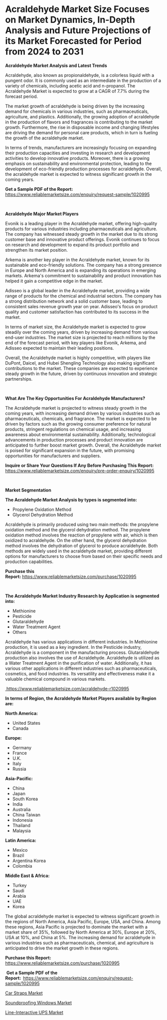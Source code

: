 <p><h1>Acraldehyde Market Size Focuses on Market Dynamics, In-Depth Analysis and Future Projections of its Market Forecasted for Period from 2024 to 2031</h1></p><p><strong>Acraldehyde Market Analysis and Latest Trends</strong></p>
<p><p>Acraldehyde, also known as propionaldehyde, is a colorless liquid with a pungent odor. It is commonly used as an intermediate in the production of a variety of chemicals, including acetic acid and n-propanol. The Acraldehyde Market is expected to grow at a CAGR of 7.7% during the forecast period.</p><p>The market growth of acraldehyde is being driven by the increasing demand for chemicals in various industries, such as pharmaceuticals, agriculture, and plastics. Additionally, the growing adoption of acraldehyde in the production of flavors and fragrances is contributing to the market growth. Furthermore, the rise in disposable income and changing lifestyles are driving the demand for personal care products, which in turn is fueling the growth of the acraldehyde market.</p><p>In terms of trends, manufacturers are increasingly focusing on expanding their production capacities and investing in research and development activities to develop innovative products. Moreover, there is a growing emphasis on sustainability and environmental protection, leading to the development of eco-friendly production processes for acraldehyde. Overall, the acraldehyde market is expected to witness significant growth in the coming years.</p></p>
<p><strong>Get a Sample PDF of the Report:&nbsp;</strong> <a href="https://www.reliablemarketsize.com/enquiry/request-sample/1020995">https://www.reliablemarketsize.com/enquiry/request-sample/1020995</a></p>
<p>&nbsp;</p>
<p><strong>Acraldehyde Major Market Players</strong></p>
<p><p>Evonik is a leading player in the Acraldehyde market, offering high-quality products for various industries including pharmaceuticals and agriculture. The company has witnessed steady growth in the market due to its strong customer base and innovative product offerings. Evonik continues to focus on research and development to expand its product portfolio and strengthen its market position.</p><p>Arkema is another key player in the Acraldehyde market, known for its sustainable and eco-friendly solutions. The company has a strong presence in Europe and North America and is expanding its operations in emerging markets. Arkema's commitment to sustainability and product innovation has helped it gain a competitive edge in the market.</p><p>Adisseo is a global leader in the Acraldehyde market, providing a wide range of products for the chemical and industrial sectors. The company has a strong distribution network and a solid customer base, leading to consistent sales revenue growth year on year. Adisseo's focus on product quality and customer satisfaction has contributed to its success in the market.</p><p>In terms of market size, the Acraldehyde market is expected to grow steadily over the coming years, driven by increasing demand from various end-user industries. The market size is projected to reach millions by the end of the forecast period, with key players like Evonik, Arkema, and Adisseo expected to maintain their leading positions.</p><p>Overall, the Acraldehyde market is highly competitive, with players like DuPont, Daicel, and Hubei Shengling Technology also making significant contributions to the market. These companies are expected to experience steady growth in the future, driven by continuous innovation and strategic partnerships.</p></p>
<p>&nbsp;</p>
<p><strong>What Are The Key Opportunities For Acraldehyde Manufacturers?</strong></p>
<p><p>The Acraldehyde market is projected to witness steady growth in the coming years, with increasing demand driven by various industries such as pharmaceuticals, chemicals, and fragrance. The market is expected to be driven by factors such as the growing consumer preference for natural products, stringent regulations on chemical usage, and increasing awareness about environmental sustainability. Additionally, technological advancements in production processes and product innovation are anticipated to further boost market growth. Overall, the Acraldehyde market is poised for significant expansion in the future, with promising opportunities for manufacturers and suppliers.</p></p>
<p><strong>Inquire or Share Your Questions If Any Before Purchasing This Report:</strong> <a href="https://www.reliablemarketsize.com/enquiry/pre-order-enquiry/1020995">https://www.reliablemarketsize.com/enquiry/pre-order-enquiry/1020995</a></p>
<p>&nbsp;</p>
<p><strong>Market Segmentation</strong></p>
<p><strong>The Acraldehyde Market Analysis by types is segmented into:</strong></p>
<p><ul><li>Propylene Oxidation Method</li><li>Glycerol Dehydration Method</li></ul></p>
<p><p>Acraldehyde is primarily produced using two main methods: the propylene oxidation method and the glycerol dehydration method. The propylene oxidation method involves the reaction of propylene with air, which is then oxidized to acraldehyde. On the other hand, the glycerol dehydration method involves the dehydration of glycerol to produce acraldehyde. Both methods are widely used in the acraldehyde market, providing different options for manufacturers to choose from based on their specific needs and production capabilities.</p></p>
<p><strong>Purchase this Report:&nbsp;</strong><a href="https://www.reliablemarketsize.com/purchase/1020995">https://www.reliablemarketsize.com/purchase/1020995</a></p>
<p>&nbsp;</p>
<p><strong>The Acraldehyde Market Industry Research by Application is segmented into:</strong></p>
<p><ul><li>Methionine</li><li>Pesticide</li><li>Glutaraldehyde</li><li>Water Treatment Agent</li><li>Others</li></ul></p>
<p><p>Acraldehyde has various applications in different industries. In Methionine production, it is used as a key ingredient. In the Pesticide industry, Acraldehyde is a component in the manufacturing process. Glutaraldehyde production also involves the use of Acraldehyde. Acraldehyde is utilized as a Water Treatment Agent in the purification of water. Additionally, it has various other applications in different industries such as pharmaceuticals, cosmetics, and food industries. Its versatility and effectiveness make it a valuable chemical compound in various markets.</p></p>
<p><a href="https://www.reliablemarketsize.com/acraldehyde-r1020995">&nbsp;https://www.reliablemarketsize.com/acraldehyde-r1020995</a></p>
<p><strong>In terms of Region, the Acraldehyde Market Players available by Region are:</strong></p>
<p>
    <p> <strong> North America: </strong>
        <ul>
            <li>United States</li>
            <li>Canada</li>
        </ul>
        </p> 
    <p> <strong> Europe: </strong>
        <ul>
            <li>Germany</li>
            <li>France</li>
            <li>U.K.</li>
            <li>Italy</li>
            <li>Russia</li>
        </ul>
        </p> 
    <p> <strong> Asia-Pacific: </strong>
        <ul>
            <li>China</li>
            <li>Japan</li>
            <li>South Korea</li>
            <li>India</li>
            <li>Australia</li>
            <li>China Taiwan</li>
            <li>Indonesia</li>
            <li>Thailand</li>
            <li>Malaysia</li>
        </ul>
        </p> 
    <p> <strong> Latin America: </strong>
        <ul>
            <li>Mexico</li>
            <li>Brazil</li>
            <li>Argentina Korea</li>
            <li>Colombia</li>
        </ul>
        </p> 
    <p> <strong> Middle East & Africa: </strong>
        <ul>
            <li>Turkey</li>
            <li>Saudi</li>
            <li>Arabia</li>
            <li>UAE</li>
            <li>Korea</li>
        </ul>
    </p>
    </p>
<p><p>The global acraldehyde market is expected to witness significant growth in the regions of North America, Asia Pacific, Europe, USA, and China. Among these regions, Asia Pacific is projected to dominate the market with a market share of 35%, followed by North America at 30%, Europe at 20%, USA at 10%, and China at 5%. The increasing demand for acraldehyde in various industries such as pharmaceuticals, chemical, and agriculture is anticipated to drive the market growth in these regions.</p></p>
<p><strong>Purchase this Report: </strong><a href="https://www.reliablemarketsize.com/purchase/1020995">https://www.reliablemarketsize.com/purchase/1020995</a></p>
<p>&nbsp;<strong>Get a Sample PDF of the Report:&nbsp;&nbsp;</strong><a href="https://www.reliablemarketsize.com/enquiry/request-sample/1020995">https://www.reliablemarketsize.com/enquiry/request-sample/1020995</a></p>
<p><strong></strong></p>
<p><p><a href="https://medium.com/@joshavis90/car-straps-market-trends-a-detailed-study-of-its-market-segmentation-and-analyzing-the-importance-e8bc3a588288">Car Straps Market</a></p><p><a href="https://view.publitas.com/reportprime-1/soundproofing-windows-market-size-is-growing-at-cagr-of-14-this-report-covers-analysis-by-market-segmentation-growth-and-forecast-2024-2031/">Soundproofing Windows Market</a></p><p><a href="https://github.com/Sherrillcrooksxa8i18ucf2m/Market-Research-Report-List-3/blob/main/line-interactive-ups-market.md">Line-Interactive UPS Market</a></p></p>